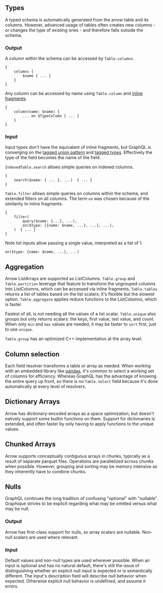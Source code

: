 ## Types
A typed schema is automatically generated from the arrow table and its columns. However, advanced usage of tables often creates new columns - or changes the type of existing ones - and therefore falls outside the schema.

### Output
A column within the schema can be accessed by `Table.columns`.
```
{
    columns {
        $name { ... }
    }
}
```

Any column can be accessed by name using `Table.column` and [inline fragments](https://graphql.org/learn/queries/#inline-fragments).
```
{
    column(name: $name) {
        ... on $TypeColumn { ... }
    }
}
```

### Input
Input types don't have the equivalent of inline fragments, but GraphQL is converging on the [tagged union pattern](https://github.com/graphql/graphql-spec/blob/main/rfcs/InputUnion.md#-problem-sketch) and [tagged types](https://github.com/graphql/graphql-spec/blob/main/rfcs/InputUnion.md#-7-tagged-type). Effectively the type of the field becomes the name of the field.

`IndexedTable.search` allows simple queries on indexed columns.
```
{
    search($name: { ... }, ...)  { ... }
}
```

`Table.filter` allows simple queries on columns within the schema, and extended filters on all columns. The term `on` was chosen because of the similarity to inline fragments.
```
{
    filter(
        query($name: {...}, ...),
        on($type: [{name: $name, ...}, ...], ...),
    )  { ... }
}
```

Note list inputs allow passing a single value, interpreted as a list of 1.
```
on($type: {name: $name, ...}, ...)
```

## Aggregation
Arrow ListArrays are supported as ListColumns. `Table.group` and `Table.partition` leverage that feature to transform the ungrouped columns into ListColumns, which can be accessed via inline fragments. `Table.tables` returns a list of tables based on the list scalars; it's flexible but the slowest option. `Table.aggregate` applies reduce functions to the ListColumns, which is faster.

Fastest of all, is not needing all the values of a list scalar. `Table.unique` also groups but only returns scalars: the keys, first value, last value, and count. When only `min` and `max` values are needed, it may be faster to `sort` first, just to use `unique`.

`Table.group` has an optimized C++ implementation at the array level.

## Column selection
Each field resolver transforms a table or array as needed. When working with an embedded library like [pandas](https://pandas.pydata.org), it's common to select a working set of columns for efficiency. Whereas GraphQL has the advantage of knowing the entire query up front, so there is no `Table.select` field because it's done automatically at every level of resolvers.

## Dictionary Arrays
Arrow has dictionary-encoded arrays as a space optimization, but doesn't natively support some builtin functions on them. Support for dictionaries is extended, and often faster by only having to apply functions to the unique values.

## Chunked Arrays
Arrow supports conceptually contiguous arrays in chunks, typically as a result of separate parquet files. Operations are parallelized across chunks when possible. However, grouping and sorting may be memory intensive as they inherently have to combine chunks.

## Nulls
GraphQL continues the long tradition of confusing "optional" with "nullable". Graphique strives to be explicit regarding what may be omitted versus what may be null.

### Output
Arrow has first-class support for nulls, so array scalars are nullable. Non-null scalars are used where relevant.

### Input
Default values and non-null types are used wherever possible. When an input is optional and has no natural default, there's still the issue of distinguishing whether an explicit null input is expected or is semantically different. The input's description field will describe null behavior when expected. Otherwise explicit null behavior is undefined, and assume it errors.
